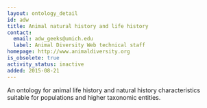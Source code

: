 ```yaml
---
layout: ontology_detail
id: adw
title: Animal natural history and life history
contact:
  email: adw_geeks@umich.edu
  label: Animal Diversity Web technical staff
homepage: http://www.animaldiversity.org
is_obsolete: true
activity_status: inactive
added: 2015-08-21
---
```


An ontology for animal life history and natural history characteristics suitable for populations and higher taxonomic entities.
